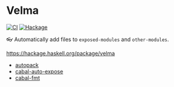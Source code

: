 # Velma

[![CI](https://github.com/tfausak/velma/actions/workflows/ci.yaml/badge.svg)](https://github.com/tfausak/velma/actions/workflows/ci.yaml)
[![Hackage](https://img.shields.io/hackage/v/velma)](https://hackage.haskell.org/package/velma)

:eyeglasses: Automatically add files to `exposed-modules` and `other-modules`.

<https://hackage.haskell.org/package/velma>

- [autopack](https://github.com/kowainik/autopack)
- [cabal-auto-expose](https://github.com/deech/cabal-auto-expose)
- [cabal-fmt](https://github.com/phadej/cabal-fmt)
